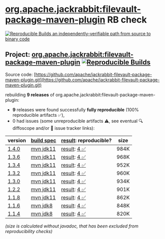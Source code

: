 [org.apache.jackrabbit:filevault-package-maven-plugin](https://central.sonatype.com/artifact/org.apache.jackrabbit/filevault-package-maven-plugin/versions) RB check
=======

[![Reproducible Builds](https://reproducible-builds.org/images/logos/rb.svg) an independently-verifiable path from source to binary code](https://reproducible-builds.org/)

## Project: [org.apache.jackrabbit:filevault-package-maven-plugin](https://central.sonatype.com/artifact/org.apache.jackrabbit/filevault-package-maven-plugin/versions) [![Reproducible Builds](https://img.shields.io/endpoint?url=https://raw.githubusercontent.com/jvm-repo-rebuild/reproducible-central/master/content/org/apache/jackrabbit/filevault-package-maven-plugin/badge.json)](https://github.com/jvm-repo-rebuild/reproducible-central/blob/master/content/org/apache/jackrabbit/filevault-package-maven-plugin/README.md)

Source code: [https://github.com/apache/jackrabbit-filevault-package-maven-plugin.git](https://github.com/apache/jackrabbit-filevault-package-maven-plugin.git)

rebuilding **9 releases** of org.apache.jackrabbit:filevault-package-maven-plugin:
- **9** releases were found successfully **fully reproducible** (100% reproducible artifacts :white_check_mark:),
- 0 had issues (some unreproducible artifacts :warning:, see eventual :mag: diffoscope and/or :memo: issue tracker links):

| version | [build spec](/BUILDSPEC.md) | [result](https://reproducible-builds.org/docs/jvm/): reproducible? | size |
| -- | --------- | ------ | -- |
| [1.4.0](https://central.sonatype.com/artifact/org.apache.jackrabbit/filevault-package-maven-plugin/1.4.0/pom) | [mvn jdk11](filevault-package-maven-plugin-1.4.0.buildspec) | [result](filevault-package-maven-plugin-1.4.0.buildinfo): [4 :white_check_mark: ](filevault-package-maven-plugin-1.4.0.buildcompare) | 984K |
| [1.3.6](https://central.sonatype.com/artifact/org.apache.jackrabbit/filevault-package-maven-plugin/1.3.6/pom) | [mvn jdk11](filevault-package-maven-plugin-1.3.6.buildspec) | [result](filevault-package-maven-plugin-1.3.6.buildinfo): [4 :white_check_mark: ](filevault-package-maven-plugin-1.3.6.buildcompare) | 968K |
| [1.3.4](https://central.sonatype.com/artifact/org.apache.jackrabbit/filevault-package-maven-plugin/1.3.4/pom) | [mvn jdk11](filevault-package-maven-plugin-1.3.4.buildspec) | [result](filevault-package-maven-plugin-1.3.4.buildinfo): [4 :white_check_mark: ](filevault-package-maven-plugin-1.3.4.buildcompare) | 952K |
| [1.3.2](https://central.sonatype.com/artifact/org.apache.jackrabbit/filevault-package-maven-plugin/1.3.2/pom) | [mvn jdk11](filevault-package-maven-plugin-1.3.2.buildspec) | [result](filevault-package-maven-plugin-1.3.2.buildinfo): [4 :white_check_mark: ](filevault-package-maven-plugin-1.3.2.buildcompare) | 960K |
| [1.3.0](https://central.sonatype.com/artifact/org.apache.jackrabbit/filevault-package-maven-plugin/1.3.0/pom) | [mvn jdk11](filevault-package-maven-plugin-1.3.0.buildspec) | [result](filevault-package-maven-plugin-1.3.0.buildinfo): [4 :white_check_mark: ](filevault-package-maven-plugin-1.3.0.buildcompare) | 934K |
| [1.2.2](https://central.sonatype.com/artifact/org.apache.jackrabbit/filevault-package-maven-plugin/1.2.2/pom) | [mvn jdk11](filevault-package-maven-plugin-1.2.2.buildspec) | [result](filevault-package-maven-plugin-1.2.2.buildinfo): [4 :white_check_mark: ](filevault-package-maven-plugin-1.2.2.buildcompare) | 901K |
| [1.1.8](https://central.sonatype.com/artifact/org.apache.jackrabbit/filevault-package-maven-plugin/1.1.8/pom) | [mvn jdk11](filevault-package-maven-plugin-1.1.8.buildspec) | [result](filevault-package-maven-plugin-1.1.8.buildinfo): [4 :white_check_mark: ](filevault-package-maven-plugin-1.1.8.buildcompare) | 862K |
| [1.1.6](https://central.sonatype.com/artifact/org.apache.jackrabbit/filevault-package-maven-plugin/1.1.6/pom) | [mvn jdk8](filevault-package-maven-plugin-1.1.6.buildspec) | [result](filevault-package-maven-plugin-1.1.6.buildinfo): [4 :white_check_mark: ](filevault-package-maven-plugin-1.1.6.buildcompare) | 848K |
| [1.1.4](https://central.sonatype.com/artifact/org.apache.jackrabbit/filevault-package-maven-plugin/1.1.4/pom) | [mvn jdk8](filevault-package-maven-plugin-1.1.4.buildspec) | [result](filevault-package-maven-plugin-1.1.4.buildinfo): [4 :white_check_mark: ](filevault-package-maven-plugin-1.1.4.buildcompare) | 820K |

<i>(size is calculated without javadoc, that has been excluded from reproducibility checks)</i>
